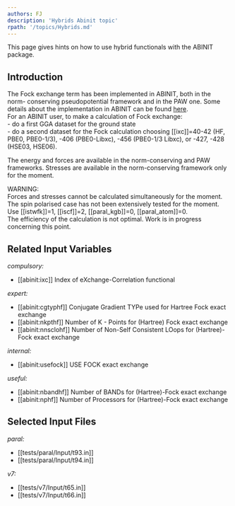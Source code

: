 ```yaml
---
authors: FJ
description: 'Hybrids Abinit topic'
rpath: '/topics/Hybrids.md'
---
```

<!--
This file is automatically generated by mksite.py. All changes will be lost.
Change the input yaml files or the python code
-->

This page gives hints on how to use hybrid functionals with the ABINIT package.

## Introduction

The Fock exchange term has been implemented in ABINIT, both in the norm-
conserving pseudopotential framework and in the PAW one. Some details about
the implementation in ABINIT can be found
[here](../documents/hybrids-2017.pdf).  
For an ABINIT user, to make a calculation of Fock exchange:  
\- do a first GGA dataset for the ground state  
\- do a second dataset for the Fock calculation choosing [[ixc]]=40-42 (HF,
PBE0, PBE0-1/3), -406 (PBE0-Libxc), -456 (PBE0-1/3 Libxc), or -427, -428
(HSE03, HSE06).

  
The energy and forces are available in the norm-conserving and PAW frameworks.
Stresses are available in the norm-conserving framework only for the moment.

WARNING:  
Forces and stresses cannot be calculated simultaneously for the moment.  
The spin polarised case has not been extensively tested for the moment.  
Use [[istwfk]]=1, [[iscf]]=2, [[paral_kgb]]=0, [[paral_atom]]=0.  
The efficiency of the calculation is not optimal. Work is in progress
concerning this point.



## Related Input Variables

*compulsory:*

- [[abinit:ixc]]  Index of eXchange-Correlation functional
 
*expert:*

- [[abinit:cgtyphf]]  Conjugate Gradient TYPe used for Hartree Fock exact exchange
- [[abinit:nkpthf]]  Number of K - Points for (Hartree) Fock exact exchange
- [[abinit:nnsclohf]]  Number of Non-Self Consistent LOops for (Hartree)-Fock exact exchange
 
*internal:*

- [[abinit:usefock]]  USE FOCK exact exchange
 
*useful:*

- [[abinit:nbandhf]]  Number of BANDs for (Hartree)-Fock exact exchange
- [[abinit:nphf]]  Number of Processors for (Hartree)-Fock exact exchange
 

## Selected Input Files

*paral:*

- [[tests/paral/Input/t93.in]]
- [[tests/paral/Input/t94.in]]
 
*v7:*

- [[tests/v7/Input/t65.in]]
- [[tests/v7/Input/t66.in]]
 

